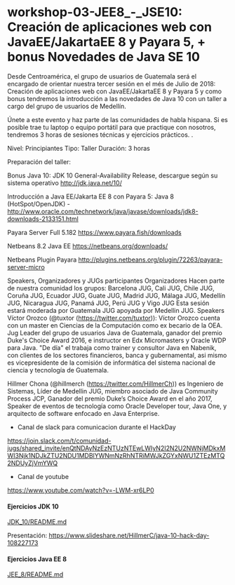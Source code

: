 # workshop-03-JEE8_-_JSE10: Creación de aplicaciones web con JavaEE/JakartaEE 8 y Payara 5, + bonus Novedades de Java SE 10 


Desde Centroamérica, el grupo de usuarios de Guatemala será el encargado de orientar nuestra tercer sesión en el més de Julio de 2018: Creación de aplicaciones web con JavaEE/JakartaEE 8 y Payara 5 y como bonus tendremos la introducción a las novedades de Java 10 con un taller a cargo del grupo de usuarios de Medellín.

Únete a este evento y haz parte de las comunidades de habla hispana.
Si es posible trae tu laptop o equipo portátil para que practique con nosotros, tendremos 3 horas de sesiones técnicas y ejercicios prácticos.
.

Nivel: Principiantes
Tipo: Taller
Duración: 3 horas

Preparación del taller:

Bonus Java 10:
JDK 10 General-Availability Release, descargue según su sistema operativo http://jdk.java.net/10/

Introducción a Java EE/Jakarta EE 8 con Payara 5:
Java 8 (HotSpot/OpenJDK) - http://www.oracle.com/technetwork/java/javase/downloads/jdk8-downloads-2133151.html

Payara Server Full 5.182 https://www.payara.fish/downloads

Netbeans 8.2 Java EE https://netbeans.org/downloads/

Netbeans Plugin Payara http://plugins.netbeans.org/plugin/72263/payara-server-micro

Speakers, Organizadores y JUGs participantes
Organizadores
Hacen parte de nuestra comunidad los grupos: Barcelona JUG, Cali JUG, Chile JUG, Coruña JUG, Ecuador JUG, Guate JUG, Madrid JUG, Málaga JUG, Medellín JUG, Nicaragua JUG, Panamá JUG, Perú JUG y Vigo JUG
Esta sesión estará moderada por Guatemala JUG apoyada por Medellin JUG.
Speakers
Víctor Orozco (@tuxtor (https://twitter.com/tuxtor)): Víctor Orozco cuenta con un master en Ciencias de la Computación como ex becario de la OEA. Jug Leader del grupo de usuarios Java de Guatemala, ganador del premio Duke's Choice Award 2016, e instructor en Edx Micromasters y Oracle WDP para Java.
"De día" el trabaja como trainer y consultor Java en Nabenik, con clientes de los sectores financieros, banca y gubernamental, asi mismo es vicepresidente de la comisión de informática del sistema nacional de ciencia y tecnología de Guatemala.

Hillmer Chona (@hillmerch (https://twitter.com/HillmerCh)) es Ingeniero de Sistemas, Líder de Medellin JUG, miembro asociado de Java Community Process JCP, Ganador del premio Duke’s Choice Award en el año 2017, Speaker de eventos de tecnología como Oracle Developer tour, Java One, y arquitecto de software enfocado en Java Enterprise.


* Canal de slack para comunicacion durante el HackDay

https://join.slack.com/t/comunidad-jugs/shared_invite/enQtNDAyNzEzNTUzNTEwLWIyN2I2N2U2NWNjMDkxMWI3Njk1NDJkZTU2NDU1MDBlYWNmNzRhNTRiMWJkZGYxNWU1ZTEzMTQ2NDUyZjVmYWQ

* Canal de youtube 

https://www.youtube.com/watch?v=-LWM-xr6LP0



#### Ejercicios JDK 10

  [JDK_10/README.md](JDK_10/README.md) 

  Presentación: https://www.slideshare.net/HillmerC/java-10-hack-day-108227173





#### Ejercicios Java EE 8

[JEE_8/README.md](JEE_8/README.md) 
